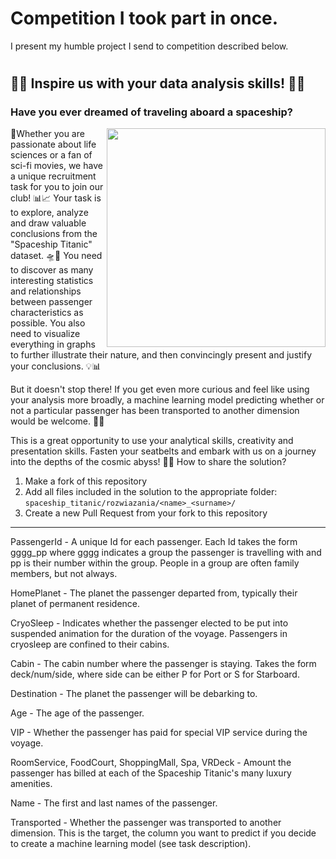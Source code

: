 # Competition I took part in once.
I present my humble project I send to competition described below.

# 

## 🚀🌌 Inspire us with your data analysis skills! 🚀🌌
### Have you ever dreamed of traveling aboard a spaceship?

<img align="right" width="350px" src="https://github.com/Kolo-Naukowe-Data-Science-PW/Rekrutacja_2023/assets/30211831/ff323ce0-005a-400c-ae5e-c794e6d00081" />

🚢Whether you are passionate about life sciences or a fan of sci-fi movies, we have a unique recruitment task for you to join our club! 📊📈 Your task is to explore, analyze and draw valuable conclusions from the "Spaceship Titanic" dataset. 🛸🌠 You need to discover as many interesting statistics and relationships between passenger characteristics as possible. You also need to visualize everything in graphs to further illustrate their nature, and then convincingly present and justify your conclusions. 💡📊

But it doesn't stop there! If you get even more curious and feel like using your analysis more broadly, a machine learning model predicting whether or not a particular passenger has been transported to another dimension would be welcome. 🤖🌌

This is a great opportunity to use your analytical skills, creativity and presentation skills. Fasten your seatbelts and embark with us on a journey into the depths of the cosmic abyss! 🚀🌌
How to share the solution?

1. Make a fork of this repository
2. Add all files included in the solution to the appropriate folder: `spaceship_titanic/rozwiazania/<name>_<surname>/`
3. Create a new Pull Request from your fork to this repository

------------------------------------------------------------------------------------------------------------

PassengerId - A unique Id for each passenger. Each Id takes the form gggg_pp where gggg indicates a group the passenger is travelling with and pp is their number within the group. People in a group are often family members, but not always.

HomePlanet - The planet the passenger departed from, typically their planet of permanent residence.

CryoSleep - Indicates whether the passenger elected to be put into suspended animation for the duration of the voyage. Passengers in cryosleep are confined to their cabins.

Cabin - The cabin number where the passenger is staying. Takes the form deck/num/side, where side can be either P for Port or S for Starboard.

Destination - The planet the passenger will be debarking to.

Age - The age of the passenger.

VIP - Whether the passenger has paid for special VIP service during the voyage.

RoomService, FoodCourt, ShoppingMall, Spa, VRDeck - Amount the passenger has billed at each of the Spaceship Titanic's many luxury amenities.

Name - The first and last names of the passenger.

Transported - Whether the passenger was transported to another dimension. This is the target, the column you want to predict if you decide to create a machine learning model (see task description).
